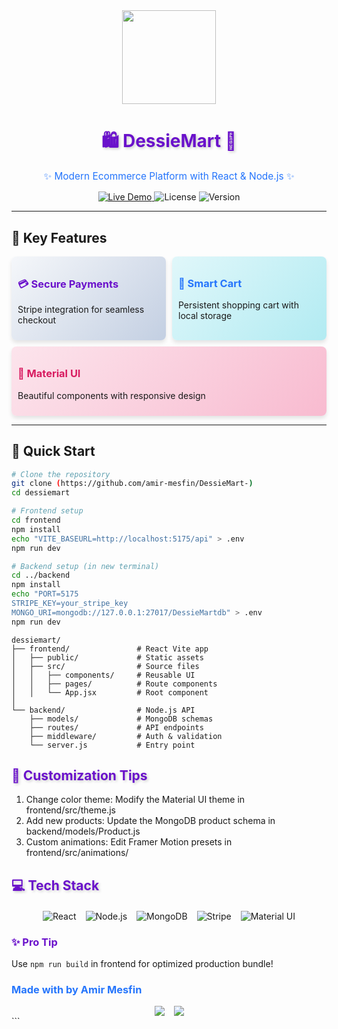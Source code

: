 <div align="center">
  <img src="https://media.giphy.com/media/v1.Y2lkPTc5MGI3NjExcW5xZ2VnZ3F4dXJ2Z2V5dWZ4Z2NqZzJlcXZ6d2Z6Y2N0dW5xbmN6YiZlcD12MV9pbnRlcm5hbF9naWZfYnlfaWQmY3Q9Zw/3o7aD2vlgJi2lUY5g4/giphy.gif" width="150">
  <h1 style="color: #6a11cb; text-shadow: 2px 2px 4px rgba(0,0,0,0.2);">🛍️ DessieMart 🛒</h1>
  <p style="color: #2575fc; font-size: 1.1em;">✨ Modern Ecommerce Platform with React & Node.js ✨</p>
  
  <div>
    <a href="https://dessiemart.netlify.app/">
      <img src="https://img.shields.io/badge/🚀_Live_Demo-FF5722?style=for-the-badge&logo=netlify&logoColor=white" alt="Live Demo">
    </a>
    <img src="https://img.shields.io/github/license/amir-mesfin/dessiemart?style=for-the-badge&color=blueviolet" alt="License">
    <img src="https://img.shields.io/badge/version-1.0-green?style=for-the-badge" alt="Version">
  </div>
</div>

---

## 🌟 Key Features
<div style="display: flex; flex-wrap: wrap; gap: 10px;">
  <div style="background: linear-gradient(135deg, #f5f7fa 0%, #c3cfe2 100%); padding: 10px; border-radius: 8px; flex: 1; min-width: 200px; box-shadow: 0 4px 6px rgba(0,0,0,0.1);">
    <h3 style="color: #6a11cb;">💳 Secure Payments</h3>
    <p>Stripe integration for seamless checkout</p>
  </div>
  <div style="background: linear-gradient(135deg, #e0f7fa 0%, #b2ebf2 100%); padding: 10px; border-radius: 8px; flex: 1; min-width: 200px; box-shadow: 0 4px 6px rgba(0,0,0,0.1);">
    <h3 style="color: #2575fc;">🛒 Smart Cart</h3>
    <p>Persistent shopping cart with local storage</p>
  </div>
  <div style="background: linear-gradient(135deg, #fce4ec 0%, #f8bbd0 100%); padding: 10px; border-radius: 8px; flex: 1; min-width: 200px; box-shadow: 0 4px 6px rgba(0,0,0,0.1);">
    <h3 style="color: #d81b60;">🎨 Material UI</h3>
    <p>Beautiful components with responsive design</p>
  </div>
</div>

---

## 🚀 Quick Start

```bash
# Clone the repository
git clone (https://github.com/amir-mesfin/DessieMart-)
cd dessiemart

# Frontend setup
cd frontend
npm install
echo "VITE_BASEURL=http://localhost:5175/api" > .env
npm run dev

# Backend setup (in new terminal)
cd ../backend
npm install
echo "PORT=5175
STRIPE_KEY=your_stripe_key
MONGO_URI=mongodb://127.0.0.1:27017/DessieMartdb" > .env
npm run dev
```
```
dessiemart/
├── frontend/               # React Vite app
│   ├── public/             # Static assets
│   ├── src/                # Source files
│   │   ├── components/     # Reusable UI
│   │   ├── pages/          # Route components
│   │   └── App.jsx         # Root component
│
└── backend/                # Node.js API
    ├── models/             # MongoDB schemas
    ├── routes/             # API endpoints
    ├── middleware/         # Auth & validation
    └── server.js           # Entry point
```
<h2  style="color: #6a11cb; text-shadow: 2px 2px 4px rgba(0,0,0,0.2);"> 🎨 Customization Tips </h2>
<ol>
<li> Change color theme: Modify the Material UI theme in frontend/src/theme.js</li>
<li> Add new products: Update the MongoDB product schema in backend/models/Product.js</li>
<li> Custom animations: Edit Framer Motion presets in frontend/src/animations/</li>
</ol>


<h2  style="color: #6a11cb; text-shadow: 2px 2px 4px rgba(0,0,0,0.2);"> 💻 Tech Stack </h2>
<div style="display: flex; justify-content: center; gap: 15px; flex-wrap: wrap; margin: 20px 0;"> <img src="https://img.shields.io/badge/React-61DAFB?style=for-the-badge&logo=react&logoColor=black" alt="React"> <img src="https://img.shields.io/badge/Node.js-339933?style=for-the-badge&logo=node.js&logoColor=white" alt="Node.js"> <img src="https://img.shields.io/badge/MongoDB-47A248?style=for-the-badge&logo=mongodb&logoColor=white" alt="MongoDB"> <img src="https://img.shields.io/badge/Stripe-008CDD?style=for-the-badge&logo=stripe&logoColor=white" alt="Stripe"> <img src="https://img.shields.io/badge/Material_UI-0081CB?style=for-the-badge&logo=mui&logoColor=white" alt="Material UI"> </div>

<h3 style="color: #6a11cb;">✨ Pro Tip</h3> <p>Use <code>npm run build</code> in frontend for optimized production bundle!</p> <div style="margin-top: 20px;"> <h3 style="color: #2575fc;">Made with  by Amir Mesfin</h3> <div style="display: flex; justify-content: center; gap: 15px; margin-top: 10px;"> <a href="#"> <img src="https://img.shields.io/badge/-Portfolio-4ECDC4?style=flat-square&logo=google-chrome&logoColor=white"> </a> <a href="#"> <img src="https://img.shields.io/badge/-LinkedIn-0A66C2?style=flat-square&logo=linkedin&logoColor=white"> </a> </div> </div> </div> ```


